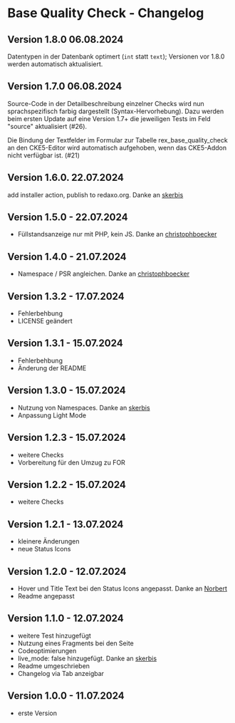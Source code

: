 
Base Quality Check - Changelog
================================================================================


## Version 1.8.0 06.08.2024

Datentypen in der Datenbank optimert (`int` statt `text`); Versionen vor 1.8.0 werden
automatisch aktualisiert.

## Version 1.7.0 06.08.2024

Source-Code in der Detailbeschreibung einzelner Checks wird nun sprachspezifisch farbig
dargestellt (Syntax-Hervorhebung). Dazu werden beim ersten Update auf eine Version 1.7+
die jeweiligen Tests im Feld "source" aktualisiert (#26).

Die Bindung der Textfelder im Formular zur Tabelle rex_base_quality_check an den
CKE5-Editor wird automatisch aufgehoben, wenn das CKE5-Addon nicht verfügbar ist. (#21)

## Version 1.6.0. 22.07.2024

add installer action, publish to redaxo.org. Danke an [skerbis](https://github.com/skerbis)


## Version 1.5.0  - 22.07.2024

- Füllstandsanzeige nur mit PHP, kein JS. Danke an [christophboecker](https://github.com/christophboecker)

## Version 1.4.0  - 21.07.2024

- Namespace / PSR angleichen. Danke an [christophboecker](https://github.com/christophboecker)

## Version 1.3.2 - 17.07.2024

- Fehlerbehbung
- LICENSE geändert 

## Version 1.3.1 - 15.07.2024

- Fehlerbehbung
- Änderung der README

## Version 1.3.0 - 15.07.2024

- Nutzung von Namespaces. Danke an [skerbis](https://github.com/skerbis)
- Anpassung Light Mode

## Version 1.2.3 - 15.07.2024

- weitere Checks
- Vorbereitung für den Umzug zu FOR

## Version 1.2.2 - 15.07.2024

- weitere Checks

## Version 1.2.1 - 13.07.2024

- kleinere Änderungen
- neue Status Icons

## Version 1.2.0 - 12.07.2024

- Hover und Title Text bei den Status Icons angepasst. Danke an [Norbert](https://github.com/tyrant88)
- Readme angepasst

## Version 1.1.0 - 12.07.2024

- weitere Test hinzugefügt
- Nutzung eines Fragments bei den Seite 
- Codeoptimierungen
- live_mode: false hinzugefügt. Danke an [skerbis](https://github.com/skerbis)
- Readme umgeschrieben
- Changelog via Tab anzeigbar

## Version 1.0.0 - 11.07.2024

- erste Version